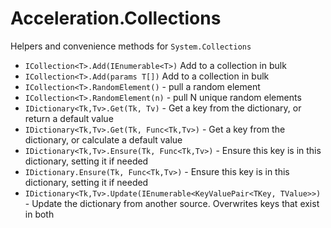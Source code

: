 # Acceleration.Collections

Helpers and convenience methods for `System.Collections`

* `ICollection<T>.Add(IEnumerable<T>)` Add to a collection in bulk
* `ICollection<T>.Add(params T[])` Add to a collection in bulk
* `ICollection<T>.RandomElement()` - pull a random element
* `ICollection<T>.RandomElement(n)` - pull N unique random elements
* `IDictionary<Tk,Tv>.Get(Tk, Tv)` - Get a key from the
  dictionary, or return a default value
* `IDictionary<Tk,Tv>.Get(Tk, Func<Tk,Tv>)` - Get a key from the
  dictionary, or calculate a default value
* `IDictionary<Tk,Tv>.Ensure(Tk, Func<Tk,Tv>)` - Ensure this key is in
  this dictionary, setting it if needed
* `IDictionary.Ensure(Tk, Func<Tk,Tv>)` - Ensure this key is in
  this dictionary, setting it if needed
* `IDictionary<Tk,Tv>.Update(IEnumerable<KeyValuePair<TKey,
  TValue>>)` - Update the dictionary from another source. Overwrites
  keys that exist in both